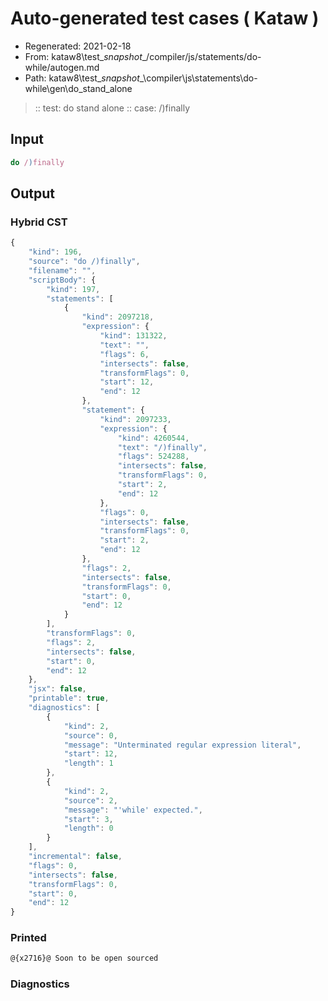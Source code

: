 # Auto-generated test cases ( Kataw )
- Regenerated: 2021-02-18
- From: kataw8\test\__snapshot__/compiler/js/statements/do-while/autogen.md
- Path: kataw8\test\__snapshot__\compiler\js\statements\do-while\gen\do_stand_alone
> :: test: do stand alone
> :: case: /)finally
## Input

`````js
do /)finally
`````

## Output


### Hybrid CST


```javascript
{
    "kind": 196,
    "source": "do /)finally",
    "filename": "",
    "scriptBody": {
        "kind": 197,
        "statements": [
            {
                "kind": 2097218,
                "expression": {
                    "kind": 131322,
                    "text": "",
                    "flags": 6,
                    "intersects": false,
                    "transformFlags": 0,
                    "start": 12,
                    "end": 12
                },
                "statement": {
                    "kind": 2097233,
                    "expression": {
                        "kind": 4260544,
                        "text": "/)finally",
                        "flags": 524288,
                        "intersects": false,
                        "transformFlags": 0,
                        "start": 2,
                        "end": 12
                    },
                    "flags": 0,
                    "intersects": false,
                    "transformFlags": 0,
                    "start": 2,
                    "end": 12
                },
                "flags": 2,
                "intersects": false,
                "transformFlags": 0,
                "start": 0,
                "end": 12
            }
        ],
        "transformFlags": 0,
        "flags": 2,
        "intersects": false,
        "start": 0,
        "end": 12
    },
    "jsx": false,
    "printable": true,
    "diagnostics": [
        {
            "kind": 2,
            "source": 0,
            "message": "Unterminated regular expression literal",
            "start": 12,
            "length": 1
        },
        {
            "kind": 2,
            "source": 2,
            "message": "'while' expected.",
            "start": 3,
            "length": 0
        }
    ],
    "incremental": false,
    "flags": 0,
    "intersects": false,
    "transformFlags": 0,
    "start": 0,
    "end": 12
}
```

### Printed


```javascript
@{x2716}@ Soon to be open sourced
```

### Diagnostics


```javascript

```

